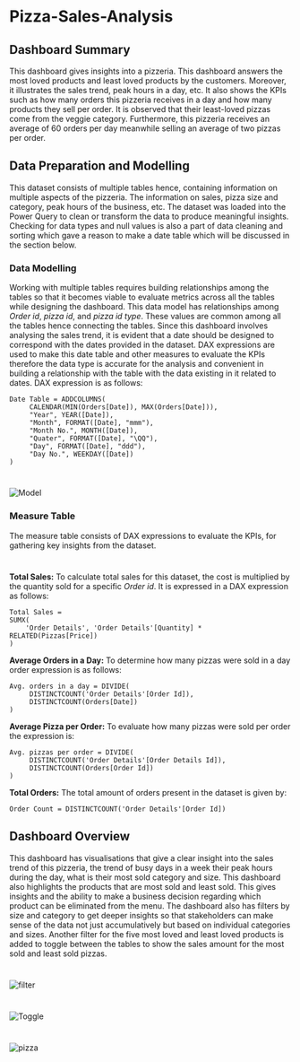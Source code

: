 # Pizza-Sales-Analysis

## Dashboard Summary
This dashboard gives insights into a pizzeria. This dashboard answers the most loved products and least loved products by the customers. Moreover, it illustrates the sales trend, peak hours in a day, etc. It also shows the KPIs such as how many orders this pizzeria receives in a day and how many products they sell per order. It is observed that their least-loved pizzas come from the veggie category. Furthermore, this pizzeria receives an average of 60 orders per day meanwhile selling an average of two pizzas per order.

## Data Preparation and Modelling
This dataset consists of multiple tables hence, containing information on multiple aspects of the pizzeria. The information on sales, pizza size and category, peak hours of the business, etc. The dataset was loaded into the Power Query to clean or transform the data to produce meaningful insights. Checking for data types and null values is also a part of data cleaning and sorting which gave a reason to make a date table which will be discussed in the section below.
### Data Modelling
Working with multiple tables requires building relationships among the tables so that it becomes viable to evaluate metrics across all the tables while designing the dashboard. This data model has relationships among _Order id_, _pizza id_, and _pizza id type_. These values are common among all the tables hence connecting the tables. Since this dashboard involves analysing the sales trend, it is evident that a date should be designed to correspond with the dates provided in the dataset. DAX expressions are used to make this date table and other measures to evaluate the KPIs therefore the data type is accurate for the analysis and convenient in building a relationship with the table with the data existing in it related to dates. DAX expression is as follows:
```
Date Table = ADDCOLUMNS(
     CALENDAR(MIN(Orders[Date]), MAX(Orders[Date])),
     "Year", YEAR([Date]),
     "Month", FORMAT([Date], "mmm"),
     "Month No.", MONTH([Date]),
     "Quater", FORMAT([Date], "\QQ"),
     "Day", FORMAT([Date], "ddd"),
     "Day No.", WEEKDAY([Date])
)
```
#
![Model](https://github.com/user-attachments/assets/d7c57465-2c39-4ed8-9c6f-c7f037ec45f3)
### Measure Table
The measure table consists of DAX expressions to evaluate the KPIs, for gathering key insights from the dataset.
#
**Total Sales:** To calculate total sales for this dataset, the cost is multiplied by the quantity sold for a specific _Order id_. It is expressed in a DAX expression as follows:
```
Total Sales = 
SUMX(
    'Order Details', 'Order Details'[Quantity] * RELATED(Pizzas[Price])
)
```
**Average Orders in a Day:** To determine how many pizzas were sold in a day order expression is as follows:
```
Avg. orders in a day = DIVIDE(
     DISTINCTCOUNT('Order Details'[Order Id]),
     DISTINCTCOUNT(Orders[Date])
)
```
**Average Pizza per Order:** To evaluate how many pizzas were sold per order the expression is:
```
Avg. pizzas per order = DIVIDE(
     DISTINCTCOUNT('Order Details'[Order Details Id]),
     DISTINCTCOUNT(Orders[Order Id])
)
```
**Total Orders:** The total amount of orders present in the dataset is given by:
```
Order Count = DISTINCTCOUNT('Order Details'[Order Id])
```

## Dashboard Overview
This dashboard has visualisations that give a clear insight into the sales trend of this pizzeria, the trend of busy days in a week their peak hours during the day, what is their most sold category and size. This dashboard also highlights the products that are most sold and least sold. This gives insights and the ability to make a business decision regarding which product can be eliminated from the menu. The dashboard also has filters by size and category to get deeper insights so that stakeholders can make sense of the data not just accumulatively but based on individual categories and sizes. Another filter for the five most loved and least loved products is added to toggle between the tables to show the sales amount for the most sold and least sold pizzas.
#
![filter](https://github.com/user-attachments/assets/98bdea2c-7b63-4f02-a3e6-b9f94c92d748)
#
![Toggle](https://github.com/user-attachments/assets/f46897c8-5f62-41dd-8391-62f06a04d3ab)
#
![pizza](https://github.com/user-attachments/assets/4a8735f6-4367-4097-b723-9bff828f3a31)
